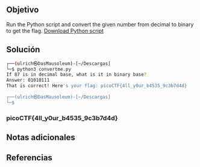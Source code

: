 ## Objetivo
Run the Python script and convert the given number from decimal to binary to get the flag. [Download Python script](https://artifacts.picoctf.net/c/23/convertme.py)


## Solución
```bash
┌──(ulrich㉿DasMausoleum)-[~/Descargas]
└─$ python3 convertme.py 
If 87 is in decimal base, what is it in binary base?
Answer: 01010111
That is correct! Here's your flag: picoCTF{4ll_y0ur_b4535_9c3b7d4d}
                                                                                
┌──(ulrich㉿DasMausoleum)-[~/Descargas]
└─$ 
```

### picoCTF{4ll_y0ur_b4535_9c3b7d4d}
## Notas adicionales
## Referencias
